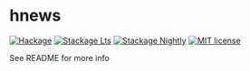 # hnews

[![Hackage](https://img.shields.io/hackage/v/hnews.svg?logo=haskell)](https://hackage.haskell.org/package/hnews)
[![Stackage Lts](http://stackage.org/package/hnews/badge/lts)](http://stackage.org/lts/package/hnews)
[![Stackage Nightly](http://stackage.org/package/hnews/badge/nightly)](http://stackage.org/nightly/package/hnews)
[![MIT license](https://img.shields.io/badge/license-MIT-blue.svg)](LICENSE)

See README for more info
